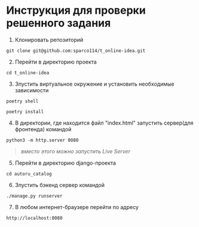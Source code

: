 # Инструкция для проверки решенного задания

1. Клонировать репозиторий

```git clone git@github.com:sparco114/t_online-idea.git```

2. Перейти в директорию проекта

```cd t_online-idea```

3. Зпустить виртуальное окружение и установить необходимые зависимости

```poetry shell```

```poetry install```

4. В директории, где находится файл "index.html" запустить сервер(для фронтенда) командой

```python3 -m http.server 8080```
> _вместо этого можно запустить Live Server_

5. Перейти в директорию django-проекта

```cd autoru_catalog```

6. Зпустить бэкенд сервер командой

```./manage.py runserver```

7. В любом интернет-браузере перейти по адресу
   
```http://localhost:8080```
